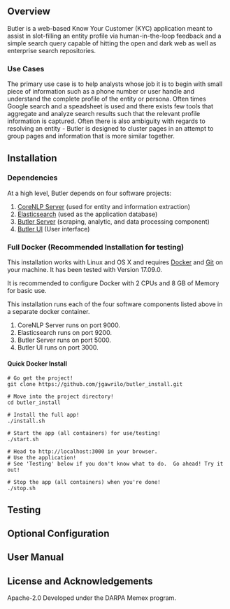 ## Overview
Butler is a web-based Know Your Customer (KYC) application meant to assist in slot-filling an entity profile via human-in-the-loop feedback and a simple search query capable of hitting the open and dark web as well as enterprise search repositories.

### Use Cases
The primary use case is to help analysts whose job it is to begin with small piece of information such as a phone number or user handle and understand the complete profile of the entity or persona.  Often times Google search and a speadsheet is used and there exists few tools that aggregate and analyze search results such that the relevant profile information is captured.  Often there is also ambiguity with regards to resolving an entity - Butler is designed to cluster pages in an attempt to group pages and information that is more similar together.

## Installation

### Dependencies
At a high level, Butler depends on four software projects:

1) [CoreNLP Server](https://stanfordnlp.github.io/CoreNLP/corenlp-server.html) (used for entity and information extraction)
2) [Elasticsearch](https://www.elastic.co/products/elasticsearch) (used as the application database)
3) [Butler Server](https://github.com/jgawrilo/butler_server) (scraping, analytic, and data processing component)
4) [Butler UI](https://bitbucket.org/blueridgedynamics/butler) (User interface)

### Full Docker (Recommended Installation for testing)
This installation works with Linux and OS X and requires [Docker](https://docs.docker.com/engine/installation/) and [Git](https://git-scm.com/book/en/v2/Getting-Started-Installing-Git) on your machine.  It has been tested with Version 17.09.0.

It is recommended to configure Docker with 2 CPUs and 8 GB of Memory for basic use.

This installation runs each of the four software components listed above in a separate docker container.

1) CoreNLP Server runs on port 9000.
2) Elasticsearch runs on port 9200.
3) Butler Server runs on port 5000.
4) Butler UI runs on port 3000.

#### Quick Docker Install
```
# Go get the project!
git clone https://github.com/jgawrilo/butler_install.git

# Move into the project directory!
cd butler_install

# Install the full app!
./install.sh

# Start the app (all containers) for use/testing!
./start.sh

# Head to http://localhost:3000 in your browser.
# Use the application! 
# See 'Testing' below if you don't know what to do.  Go ahead! Try it out!

# Stop the app (all containers) when you're done!
./stop.sh 
```

## Testing

## Optional Configuration

## User Manual

## License and Acknowledgements
Apache-2.0
Developed under the DARPA Memex program.
